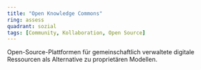 ```yaml
---
title: "Open Knowledge Commons"
ring: assess
quadrant: sozial
tags: [Community, Kollaboration, Open Source]
---
```


Open-Source-Plattformen für gemeinschaftlich verwaltete digitale Ressourcen als Alternative zu proprietären Modellen.
